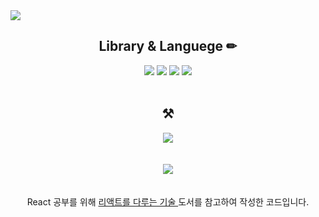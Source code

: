 
<img src="https://capsule-render.vercel.app/api?type=wave&color=auto&height=300&section=header&text=React%20Study&fontSize=90" />

<div align="center">
  <h2> Library & Languege ✏ </h2>
  <img src="https://img.shields.io/badge/javascript-F7DF1E?style=for-the-badge&logo=javascript&logoColor=black">
  <img src="https://img.shields.io/badge/react-61DAFB?style=for-the-badge&logo=react&logoColor=black">
  <img src="https://img.shields.io/badge/html-E34F26?style=for-the-badge&logo=html5&logoColor=white">
  <img src="https://img.shields.io/badge/css-1572B6?style=for-the-badge&logo=css3&logoColor=white">
  
</div>
<br />
<div align="center">
  <h2> ⚒ </h2>
  <img src="https://img.shields.io/badge/GitHub-181717?style=flat-square&logo=GitHub&logoColor=white"/>
  <br/><br/><br/>
  <img src="https://contents.kyobobook.co.kr/sih/fit-in/458x0/pdt/9791160508796.jpg"/>
  <br/><br/><br/>
  React 공부를 위해 <a href="https://product.kyobobook.co.kr/detail/S000001792882"> 리액트를 다루는 기술 </a> 도서를 참고하여 작성한 코드입니다.
</div>
